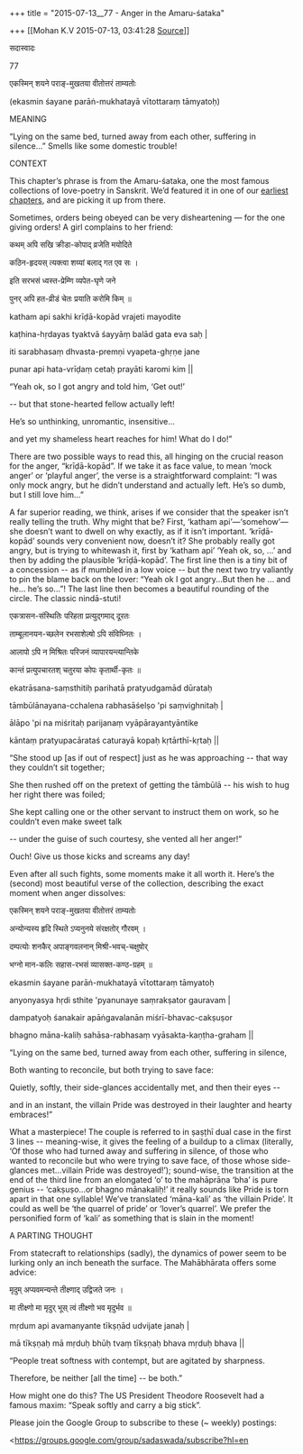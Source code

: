 +++
title = "2015-07-13__77 - Anger in the Amaru-śataka"

+++
[[Mohan K.V	2015-07-13, 03:41:28 [Source](https://groups.google.com/g/sadaswada/c/i-Z4VouHEPc)]]



सदास्वादः

77

  

एकस्मिन् शयने पराङ्-मुखतया वीतोत्तरं ताम्यतोः

(ekasmin śayane parāṅ-mukhatayā vītottaraṃ tāmyatoḥ)

  
  

MEANING

  

“Lying on the same bed, turned away from each other, suffering in silence...” Smells like some domestic trouble!

  

CONTEXT

  

This chapter’s phrase is from the Amaru-śataka, one the most famous collections of love-poetry in Sanskrit. We’d featured it in one of our [earliest chapters](https://groups.google.com/forum/#!topic/sadaswada/el3bOFvRmEY), and are picking it up from there.

  

Sometimes, orders being obeyed can be very disheartening — for the one giving orders! A girl complains to her friend:

  

कथम् अपि सखि क्रीडा-कोपाद् व्रजेति मयोदिते

कठिन-हृदयस् त्यक्त्वा शय्यां बलाद् गत एव सः ।

इति सरभसं ध्वस्त-प्रेम्णि व्यपेत-घृणे जने

पुनर् अपि हत-व्रीडं चेतः प्रयाति करोमि किम् ॥

katham api sakhi krīḍā-kopād vrajeti mayodite

kaṭhina-hṛdayas tyaktvā śayyāṃ balād gata eva saḥ \|

iti sarabhasaṃ dhvasta-premṇi vyapeta-ghṛṇe jane

punar api hata-vrīḍaṃ cetaḥ prayāti karomi kim \|\|

  

“Yeah ok, so I got angry and told him, ‘Get out!’

-- but that stone-hearted fellow actually left!

He’s so unthinking, unromantic, insensitive…

and yet my shameless heart reaches for him! What do I do!”

  

There are two possible ways to read this, all hinging on the crucial reason for the anger, “krīḍā-kopād”. If we take it as face value, to mean ‘mock anger’ or ‘playful anger’, the verse is a straightforward complaint: “I was only mock angry, but he didn’t understand and actually left. He’s so dumb, but I still love him…”

  

A far superior reading, we think, arises if we consider that the speaker isn’t really telling the truth. Why might that be? First, ‘katham api’—‘somehow’—she doesn’t want to dwell on why exactly, as if it isn’t important. ‘krīḍā-kopād’ sounds very convenient now, doesn’t it? She probably really got angry, but is trying to whitewash it, first by ‘katham api’ ‘Yeah ok, so, ...’ and then by adding the plausible ‘krīḍā-kopād’. The first line then is a tiny bit of a concession -- as if mumbled in a low voice -- but the next two try valiantly to pin the blame back on the lover: “Yeah ok I got angry...But then he … and he… he’s so…”! The last line then becomes a beautiful rounding of the circle. The classic nindā-stuti!

  

एकत्रासन-संस्थितिः परिहता प्रत्युद्गमाद् दूरतः

ताम्बूलानयन-च्छलेन रभसाशेल्षो ऽपि संविघ्नितः ।

आलापो ऽपि न मिश्रितः परिजनं व्यापारयन्त्यान्तिके

कान्तं प्रत्युपचारतश् चतुरया कोपः कृतार्थी-कृतः ॥

ekatrāsana-saṃsthitiḥ parihatā pratyudgamād dūrataḥ

tāmbūlānayana-cchalena rabhasāśelṣo 'pi saṃvighnitaḥ \|

ālāpo 'pi na miśritaḥ parijanaṃ vyāpārayantyāntike

kāntaṃ pratyupacārataś caturayā kopaḥ kṛtārthī-kṛtaḥ \|\|

  

“She stood up \[as if out of respect\] just as he was approaching -- that way they couldn’t sit together;

She then rushed off on the pretext of getting the tāmbūlā -- his wish to hug her right there was foiled;

She kept calling one or the other servant to instruct them on work, so he couldn’t even make sweet talk

-- under the guise of such courtesy, she vented all her anger!”

  

Ouch! Give us those kicks and screams any day!

  

Even after all such fights, some moments make it all worth it. Here’s the (second) most beautiful verse of the collection, describing the exact moment when anger dissolves:

  

एकस्मिन् शयने पराङ्-मुखतया वीतोत्तरं ताम्यतोः

अन्योन्यस्य हृदि स्थिते ऽप्यनुनये संरक्षतोर् गौरवम् ।

दम्पत्योः शनकैर् अपाङ्गवलनान् मिश्री-भवच्-चक्षुषोर्

भग्नो मान-कलिः सहास-रभसं व्यासक्त-कण्ठ-ग्रहम् ॥

ekasmin śayane parāṅ-mukhatayā vītottaraṃ tāmyatoḥ

anyonyasya hṛdi sthite 'pyanunaye saṃrakṣator gauravam \|

dampatyoḥ śanakair apāṅgavalanān miśrī-bhavac-cakṣuṣor

bhagno māna-kaliḥ sahāsa-rabhasaṃ vyāsakta-kaṇṭha-graham \|\|

  

“Lying on the same bed, turned away from each other, suffering in silence,

Both wanting to reconcile, but both trying to save face:

Quietly, softly, their side-glances accidentally met, and then their eyes --

and in an instant, the villain Pride was destroyed in their laughter and hearty embraces!”

  

What a masterpiece! The couple is referred to in ṣaṣṭhī dual case in the first 3 lines -- meaning-wise, it gives the feeling of a buildup to a climax (literally, ‘Of those who had turned away and suffering in silence, of those who wanted to reconcile but who were trying to save face, of those whose side-glances met…villain Pride was destroyed!’); sound-wise, the transition at the end of the third line from an elongated ‘o’ to the mahāprāṇa ‘bha’ is pure genius -- ‘cakṣuṣo...or bhagno mānakaliḥ!’ it really sounds like Pride is torn apart in that one syllable! We’ve translated ‘māna-kali’ as ‘the villain Pride’. It could as well be ‘the quarrel of pride’ or ‘lover’s quarrel’. We prefer the personified form of ‘kali’ as something that is slain in the moment!

  

A PARTING THOUGHT

  

From statecraft to relationships (sadly), the dynamics of power seem to be lurking only an inch beneath the surface. The Mahābhārata offers some advice:

  

मृदुम् अप्यवमन्यन्ते तीक्ष्णाद् उद्विजते जनः ।

मा तीक्ष्णो मा मृदुर् भूस् त्वं तीक्ष्णो भव मृदुर्भव ॥

mṛdum api avamanyante tīkṣṇād udvijate janaḥ \|

mā tīkṣṇaḥ mā mṛduḥ bhūḥ tvaṃ tīkṣṇaḥ bhava mṛduḥ bhava \|\|

  

“People treat softness with contempt, but are agitated by sharpness.

Therefore, be neither \[all the time\] -- be both.”

  

How might one do this? The US President Theodore Roosevelt had a famous maxim: “Speak softly and carry a big stick”.

  

Please join the Google Group to subscribe to these (\~ weekly) postings:[](https://groups.google.com/group/sadaswada/subscribe?hl=en)

<https://groups.google.com/group/sadaswada/subscribe?hl=en 

